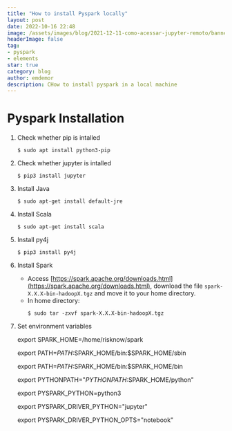 ```yaml
---
title: "How to install Pyspark locally"
layout: post
date: 2022-10-16 22:48
image: /assets/images/blog/2021-12-11-como-acessar-jupyter-remoto/banner.png
headerImage: false
tag:
- pyspark
- elements
star: true
category: blog
author: emdemor
description: CHow to install pyspark in a local machine
---
```


# Pyspark Installation

1. Check whether pip is intalled
	```
    $ sudo apt install python3-pip
    ```

2. Check whether jupyter is intalled
	```
    $ pip3 install jupyter
    ```

3. Install Java
	```
    $ sudo apt-get install default-jre
    ```

4. Install Scala
	```
    $ sudo apt-get install scala
    ```

5. Install py4j
	```
    $ pip3 install py4j 
    ```

6. Install Spark
	- Access [https://spark.apache.org/downloads.html](https://spark.apache.org/downloads.html), download the file `spark-X.X.X-bin-hadoopX.tgz` and move it to your home directory.
	- In home directory:
		```
        $ sudo tar -zxvf spark-X.X.X-bin-hadoopX.tgz
        ```

7. Set environment variables

	export SPARK_HOME=/home/risknow/spark

	export PATH=$PATH:$SPARK_HOME/bin:$SPARK_HOME/sbin

	export PATH=$PATH:$SPARK_HOME/bin:$SPARK_HOME/bin

	export PYTHONPATH="${PYTHONPATH}:$SPARK_HOME/python"

	export PYSPARK_PYTHON=python3

	export PYSPARK_DRIVER_PYTHON="jupyter"

	export PYSPARK_DRIVER_PYTHON_OPTS="notebook"